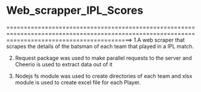 # Web_scrapper_IPL_Scores
================================================================================================================================================>
1.A web scraper that scrapes the details of the batsman of each team that played in a IPL match. 

2. Request package was used to make parallel requests to the server and Cheerio is used to extract data out of it 

3. Nodejs fs module was used to create directories of each team and xlsx module is used to create excel file for each Player.
 
